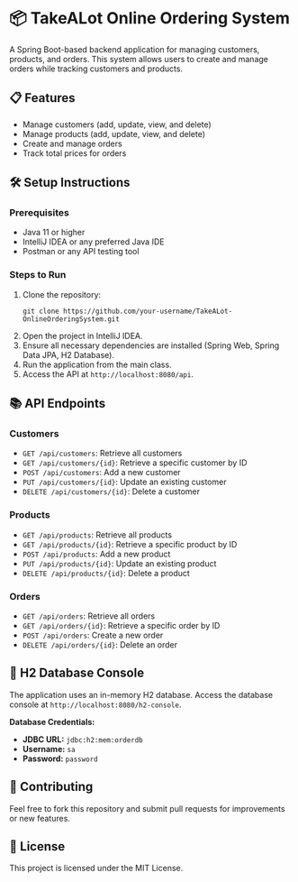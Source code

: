 <!DOCTYPE html>
<html lang="en">
<head>
  <meta charset="UTF-8">
  <meta name="viewport" content="width=device-width, initial-scale=1.0">
  <title>TakeALot-OnlineOrderingSystem</title>
</head>
<body>

<h1>📦 TakeALot Online Ordering System</h1>
<p>A Spring Boot-based backend application for managing customers, products, and orders. This system allows users to create and manage orders while tracking customers and products.</p>

<h2>📋 Features</h2>
<ul>
  <li>Manage customers (add, update, view, and delete)</li>
  <li>Manage products (add, update, view, and delete)</li>
  <li>Create and manage orders</li>
  <li>Track total prices for orders</li>
</ul>

<h2>🛠️ Setup Instructions</h2>

<h3>Prerequisites</h3>
<ul>
  <li>Java 11 or higher</li>
  <li>IntelliJ IDEA or any preferred Java IDE</li>
  <li>Postman or any API testing tool</li>
</ul>

<h3>Steps to Run</h3>
<ol>
  <li>Clone the repository:
    <pre><code>git clone https://github.com/your-username/TakeALot-OnlineOrderingSystem.git</code></pre>
  </li>
  <li>Open the project in IntelliJ IDEA.</li>
  <li>Ensure all necessary dependencies are installed (Spring Web, Spring Data JPA, H2 Database).</li>
  <li>Run the application from the main class.</li>
  <li>Access the API at <code>http://localhost:8080/api</code>.</li>
</ol>

<h2>📚 API Endpoints</h2>

<h3>Customers</h3>
<ul>
  <li><code>GET /api/customers</code>: Retrieve all customers</li>
  <li><code>GET /api/customers/{id}</code>: Retrieve a specific customer by ID</li>
  <li><code>POST /api/customers</code>: Add a new customer</li>
  <li><code>PUT /api/customers/{id}</code>: Update an existing customer</li>
  <li><code>DELETE /api/customers/{id}</code>: Delete a customer</li>
</ul>

<h3>Products</h3>
<ul>
  <li><code>GET /api/products</code>: Retrieve all products</li>
  <li><code>GET /api/products/{id}</code>: Retrieve a specific product by ID</li>
  <li><code>POST /api/products</code>: Add a new product</li>
  <li><code>PUT /api/products/{id}</code>: Update an existing product</li>
  <li><code>DELETE /api/products/{id}</code>: Delete a product</li>
</ul>

<h3>Orders</h3>
<ul>
  <li><code>GET /api/orders</code>: Retrieve all orders</li>
  <li><code>GET /api/orders/{id}</code>: Retrieve a specific order by ID</li>
  <li><code>POST /api/orders</code>: Create a new order</li>
  <li><code>DELETE /api/orders/{id}</code>: Delete an order</li>
</ul>

<h2>🔗 H2 Database Console</h2>
<p>The application uses an in-memory H2 database. Access the database console at <code>http://localhost:8080/h2-console</code>.</p>
<p><strong>Database Credentials:</strong></p>
<ul>
  <li><strong>JDBC URL:</strong> <code>jdbc:h2:mem:orderdb</code></li>
  <li><strong>Username:</strong> <code>sa</code></li>
  <li><strong>Password:</strong> <code>password</code></li>
</ul>

<h2>🤝 Contributing</h2>
<p>Feel free to fork this repository and submit pull requests for improvements or new features.</p>

<h2>📄 License</h2>
<p>This project is licensed under the MIT License.</p>



</body>
</html>
